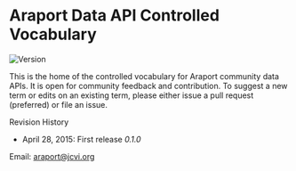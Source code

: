 # Araport Data API Controlled Vocabulary

![Version](http://img.shields.io/badge/version-0.1.0-brightgreen.svg)

This is the home of the controlled vocabulary for Araport community data APIs. It is open for community feedback and contribution. To suggest a new term or edits on an existing term, please either issue a pull request (preferred) or file an issue.

Revision History
* April 28, 2015: First release *0.1.0*

Email: araport@jcvi.org
